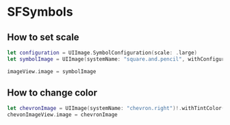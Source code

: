 # SFSymbols

## How to set scale

```swift
let configuration = UIImage.SymbolConfiguration(scale: .large)
let symbolImage = UIImage(systemName: "square.and.pencil", withConfiguration: configuration)

imageView.image = symbolImage
```

## How to change color

```swift
let chevronImage = UIImage(systemName: "chevron.right")!.withTintColor(.systemTeal, renderingMode: .alwaysOriginal)
chevonImageView.image = chevronImage
```
